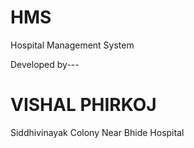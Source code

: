 # HMS
Hospital Management System


Developed by---
# VISHAL PHIRKOJ
Siddhivinayak Colony
Near Bhide Hospital 
